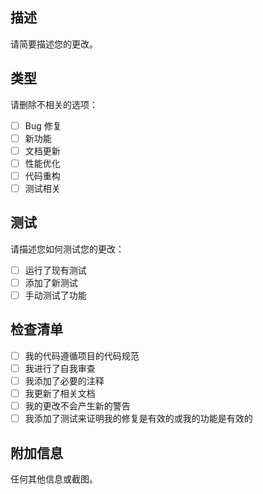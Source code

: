 ## 描述

请简要描述您的更改。

## 类型

请删除不相关的选项：

- [ ] Bug 修复
- [ ] 新功能
- [ ] 文档更新
- [ ] 性能优化
- [ ] 代码重构
- [ ] 测试相关

## 测试

请描述您如何测试您的更改：

- [ ] 运行了现有测试
- [ ] 添加了新测试
- [ ] 手动测试了功能

## 检查清单

- [ ] 我的代码遵循项目的代码规范
- [ ] 我进行了自我审查
- [ ] 我添加了必要的注释
- [ ] 我更新了相关文档
- [ ] 我的更改不会产生新的警告
- [ ] 我添加了测试来证明我的修复是有效的或我的功能是有效的

## 附加信息

任何其他信息或截图。 